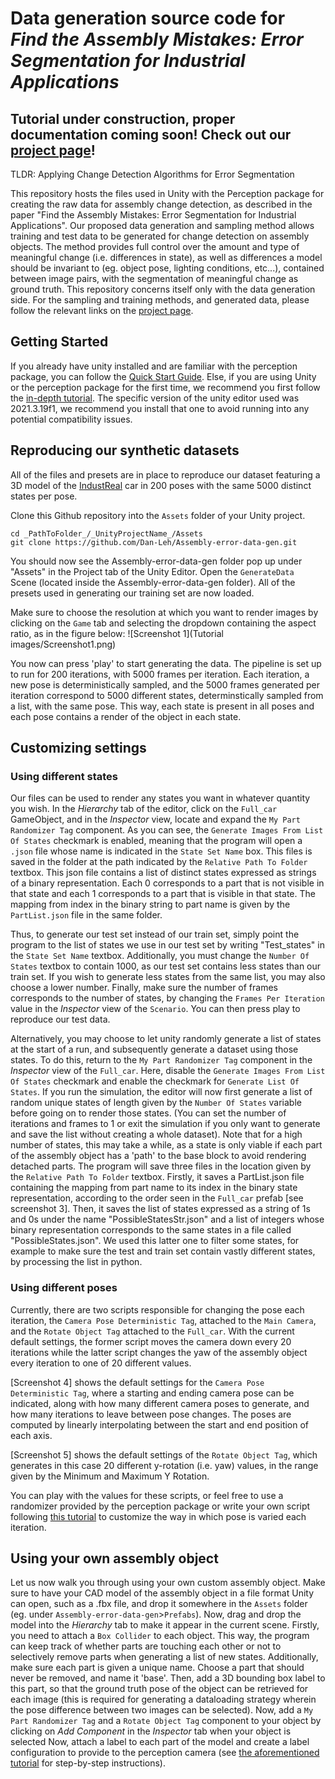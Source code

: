 # Data generation source code for _Find the Assembly Mistakes: Error Segmentation for Industrial Applications_

## Tutorial under construction, proper documentation coming soon! Check out our [project page](https://timschoonbeek.github.io/error_seg)!

TLDR: Applying Change Detection Algorithms for Error Segmentation

This repository hosts the files used in Unity with the Perception package for creating the raw data for assembly change detection, as described in the paper "Find the Assembly Mistakes: Error Segmentation for Industrial Applications". Our proposed data generation and sampling method allows training and test data to be generated for change detection on assembly objects. The method provides full control over the amount and type of meaningful change (i.e. differences in state), as well as differences a model should be invariant to (eg. object pose, lighting conditions, etc...), contained between image pairs, with the segmentation of meaningful change as ground truth. This repository concerns itself only with the data generation side. For the sampling and training methods, and generated data, please follow the relevant links on the [project page](https://timschoonbeek.github.io/error_seg).



## Getting Started

If you already have unity installed and are familiar with the perception package, you can follow the [Quick Start Guide](https://github.com/Unity-Technologies/com.unity.perception/blob/main/com.unity.perception/Documentation~/SetupSteps.md). Else, if you are using Unity or the perception package for the first time, we recommend you first follow the [in-depth tutorial](https://docs.unity3d.com/Packages/com.unity.perception@1.0/manual/Tutorial/Phase1.html).
The specific version of the unity editor used was 2021.3.19f1, we recommend you install that one to avoid running into any potential compatibility issues.


## Reproducing our synthetic datasets

All of the files and presets are in place to reproduce our dataset featuring a 3D model of the [IndustReal](https://timschoonbeek.github.io/industreal.html) car in 200 poses with the same 5000 distinct states per pose.

Clone this Github repository into the `Assets` folder of your Unity project. 
```
cd _PathToFolder_/_UnityProjectName_/Assets
git clone https://github.com/Dan-Leh/Assembly-error-data-gen.git
```

You should now see the Assembly-error-data-gen folder pop up under "Assets" in the Project tab of the Unity Editor. Open the `GenerateData ` Scene (located inside the Assembly-error-data-gen folder). All of the presets used in generating our training set are now loaded. 

Make sure to choose the resolution at which you want to render images by clicking on the `Game` tab and selecting the dropdown containing the aspect ratio, as in the figure below:
![Screenshot 1](Tutorial images/Screenshot1.png)

You now can press 'play' to start generating the data. The pipeline is set up to run for 200 iterations, with 5000 frames per iteration. Each iteration, a new pose is deterministically sampled, and the 5000 frames generated per iteration correspond to 5000 different states, determinstically sampled from a list, with the same pose. This way, each state is present in all poses and each pose contains a render of the object in each state.

##  Customizing settings

### Using different states

Our files can be used to render any states you want in whatever quantity you wish. In the _Hierarchy_ tab of the editor, click on the `Full_car` GameObject, and in the _Inspector_ view, locate and expand the `My Part Randomizer Tag` component. As you can see, the `Generate Images From List Of States` checkmark is enabled, meaning that the program will open a `.json` file whose name is indicated in the `State Set Name` box. This files is saved in the folder at the path indicated by the `Relative Path To Folder` textbox. This json file contains a list of distinct states expressed as strings of a binary representation. Each 0 corresponds to a part that is not visible in that state and each 1 corresponds to a part that is visible in that state. The mapping from index in the binary string to part name is given by the `PartList.json` file in the same folder.

Thus, to generate our test set instead of our train set, simply point the program to the list of states we use in our test set by writing "Test_states" in the `State Set Name` textbox. Additionally, you must change the `Number Of States` textbox to contain 1000, as our test set contains less states than our train set. If you wish to generate less states from the same list, you may also choose a lower number. Finally, make sure the number of frames corresponds to the number of states, by changing the `Frames Per Iteration` value in the _Inspector_ view of the `Scenario`. You can then press play to reproduce our test data.

Alternatively, you may choose to let unity randomly generate a list of states at the start of a run, and subsequently generate a dataset using those states. To do this, return to the `My Part Randomizer Tag` component in the _Inspector_ view of the `Full_car`. Here, disable the `Generate Images From List Of States` checkmark and enable the checkmark for `Generate List Of States`. If you run the simulation, the editor will now first generate a list of random unique states of length given by the `Number Of States` variable before going on to render those states. (You can set the number of iterations and frames to 1 or exit the simulation if you only want to generate and save the list without creating a whole dataset). Note that for a high number of states, this may take a while, as a state is only viable if each part of the assembly object has a 'path' to the base block to avoid rendering detached parts. 
The program will save three files in the location given by the `Relative Path To Folder` textbox. Firstly, it saves a PartList.json file containing the mapping from part name to its index in the binary state representation, according to the order seen in the `Full_car` prefab [see screenshot 3]. Then, it saves the list of states expressed as a string of 1s and 0s under the name "PossibleStatesStr.json" and a list of integers whose binary representation corresponds to the same states in a file called "PossibleStates.json". We used this latter one to filter some states, for example to make sure the test and train set contain vastly different states, by processing the list in python.

### Using different poses

Currently, there are two scripts responsible for changing the pose each iteration, the `Camera Pose Deterministic Tag`, attached to the `Main Camera`, and the `Rotate Object Tag` attached to the `Full_car`. With the current default settings, the former script moves the camera down every 20 iterations while the latter script changes the yaw of the assembly object every iteration to one of 20 different values.

[Screenshot 4] shows the default settings for the `Camera Pose Deterministic Tag`, where a starting and ending camera pose can be indicated, along with how many different camera poses to generate, and how many iterations to leave between pose changes. The poses are computed by linearly interpolating between the start and end position of each axis. 

[Screenshot 5] shows the default settings of the `Rotate Object Tag`, which generates in this case 20 different y-rotation (i.e. yaw) values, in the range given by the Minimum and Maximum Y Rotation. 

You can play with the values for these scripts, or feel free to  use a randomizer provided by the perception package or write your own script following [this tutorial](https://github.com/Unity-Technologies/com.unity.perception/blob/main/com.unity.perception/Documentation%7E/Tutorial/Phase2.md) to customize the way in which pose is varied each iteration.

## Using your own assembly object

Let us now walk you through using your own custom assembly object. Make sure to have your CAD model of the assembly object in a file format Unity can open, such as a .fbx file, and drop it somewhere in the `Assets` folder (eg. under `Assembly-error-data-gen`>`Prefabs`). Now, drag and drop the model into the _Hierarchy_ tab to make it appear in the current scene.
Firstly, you need to attach a `Box Collider` to each object. This way, the program can keep track of whether parts are touching each other or not to selectively remove parts when generating a list of new states. Additionally, make sure each part is given a unique name. Choose a part that should never be removed, and name it 'base'. Then, add a 3D bounding box label to this part, so that the ground truth pose of the object can be retrieved for each image (this is required for generating a dataloading strategy wherein the pose difference between two images can be selected). 
Now, add a `My Part Randomizer Tag` and a `Rotate Object Tag` component to your object by clicking on _Add Component_ in the _Inspector_ tab when your object is selected
Now, attach a label to each part of the model and create a label configuration to provide to the perception camera (see [the aforementioned tutorial](https://docs.unity3d.com/Packages/com.unity.perception@1.0/manual/Tutorial/Phase1.html) for step-by-step instructions).
